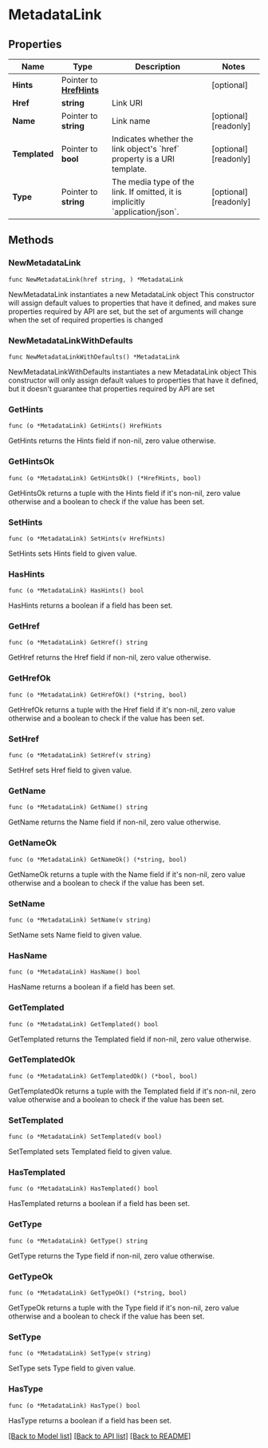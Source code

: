# MetadataLink

## Properties

Name | Type | Description | Notes
------------ | ------------- | ------------- | -------------
**Hints** | Pointer to [**HrefHints**](HrefHints.md) |  | [optional] 
**Href** | **string** | Link URI | 
**Name** | Pointer to **string** | Link name | [optional] [readonly] 
**Templated** | Pointer to **bool** | Indicates whether the link object&#39;s &#x60;href&#x60; property is a URI template. | [optional] [readonly] 
**Type** | Pointer to **string** | The media type of the link. If omitted, it is implicitly &#x60;application/json&#x60;. | [optional] [readonly] 

## Methods

### NewMetadataLink

`func NewMetadataLink(href string, ) *MetadataLink`

NewMetadataLink instantiates a new MetadataLink object
This constructor will assign default values to properties that have it defined,
and makes sure properties required by API are set, but the set of arguments
will change when the set of required properties is changed

### NewMetadataLinkWithDefaults

`func NewMetadataLinkWithDefaults() *MetadataLink`

NewMetadataLinkWithDefaults instantiates a new MetadataLink object
This constructor will only assign default values to properties that have it defined,
but it doesn't guarantee that properties required by API are set

### GetHints

`func (o *MetadataLink) GetHints() HrefHints`

GetHints returns the Hints field if non-nil, zero value otherwise.

### GetHintsOk

`func (o *MetadataLink) GetHintsOk() (*HrefHints, bool)`

GetHintsOk returns a tuple with the Hints field if it's non-nil, zero value otherwise
and a boolean to check if the value has been set.

### SetHints

`func (o *MetadataLink) SetHints(v HrefHints)`

SetHints sets Hints field to given value.

### HasHints

`func (o *MetadataLink) HasHints() bool`

HasHints returns a boolean if a field has been set.

### GetHref

`func (o *MetadataLink) GetHref() string`

GetHref returns the Href field if non-nil, zero value otherwise.

### GetHrefOk

`func (o *MetadataLink) GetHrefOk() (*string, bool)`

GetHrefOk returns a tuple with the Href field if it's non-nil, zero value otherwise
and a boolean to check if the value has been set.

### SetHref

`func (o *MetadataLink) SetHref(v string)`

SetHref sets Href field to given value.


### GetName

`func (o *MetadataLink) GetName() string`

GetName returns the Name field if non-nil, zero value otherwise.

### GetNameOk

`func (o *MetadataLink) GetNameOk() (*string, bool)`

GetNameOk returns a tuple with the Name field if it's non-nil, zero value otherwise
and a boolean to check if the value has been set.

### SetName

`func (o *MetadataLink) SetName(v string)`

SetName sets Name field to given value.

### HasName

`func (o *MetadataLink) HasName() bool`

HasName returns a boolean if a field has been set.

### GetTemplated

`func (o *MetadataLink) GetTemplated() bool`

GetTemplated returns the Templated field if non-nil, zero value otherwise.

### GetTemplatedOk

`func (o *MetadataLink) GetTemplatedOk() (*bool, bool)`

GetTemplatedOk returns a tuple with the Templated field if it's non-nil, zero value otherwise
and a boolean to check if the value has been set.

### SetTemplated

`func (o *MetadataLink) SetTemplated(v bool)`

SetTemplated sets Templated field to given value.

### HasTemplated

`func (o *MetadataLink) HasTemplated() bool`

HasTemplated returns a boolean if a field has been set.

### GetType

`func (o *MetadataLink) GetType() string`

GetType returns the Type field if non-nil, zero value otherwise.

### GetTypeOk

`func (o *MetadataLink) GetTypeOk() (*string, bool)`

GetTypeOk returns a tuple with the Type field if it's non-nil, zero value otherwise
and a boolean to check if the value has been set.

### SetType

`func (o *MetadataLink) SetType(v string)`

SetType sets Type field to given value.

### HasType

`func (o *MetadataLink) HasType() bool`

HasType returns a boolean if a field has been set.


[[Back to Model list]](../README.md#documentation-for-models) [[Back to API list]](../README.md#documentation-for-api-endpoints) [[Back to README]](../README.md)


